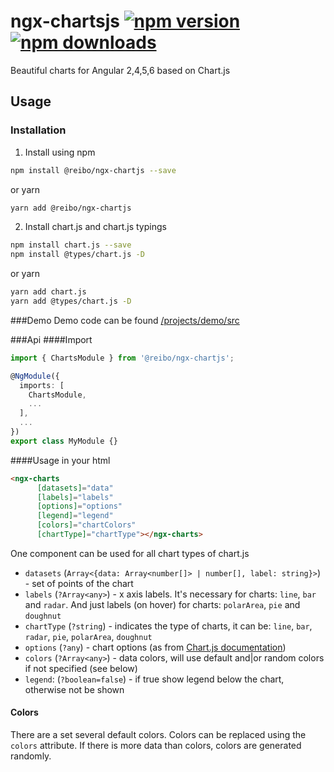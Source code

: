 # ngx-chartsjs [![npm version](https://badge.fury.io/js/%40reibo%2Fngx-chartjs.svg)](https://badge.fury.io/js/%40reibo%2Fngx-chartjs) [![npm downloads](https://img.shields.io/npm/dm/@reibo/ngx-chartjs.svg)](https://npmjs.org/@reibo/ngx-chartjs) 
Beautiful charts for Angular 2,4,5,6 based on Chart.js

## Usage
### Installation
1. Install using npm
```bash
npm install @reibo/ngx-chartjs --save
```
or yarn
```bash
yarn add @reibo/ngx-chartjs
```
2. Install chart.js and chart.js typings
```bash
npm install chart.js --save
npm install @types/chart.js -D
```
or yarn
```bash
yarn add chart.js 
yarn add @types/chart.js -D
```
###Demo
Demo code can be found [/projects/demo/src](projects/demo/src)  

###Api
####Import
```typescript
import { ChartsModule } from '@reibo/ngx-chartjs';

@NgModule({
  imports: [
    ChartsModule,
    ...
  ],
  ...
})
export class MyModule {}

```
####Usage in your html
```html
<ngx-charts
      [datasets]="data"
      [labels]="labels"
      [options]="options"
      [legend]="legend"
      [colors]="chartColors"
      [chartType]="chartType"></ngx-charts>
```
One component can be used for all chart types of chart.js
- `datasets` (`Array<{data: Array<number[]> | number[], label: string}>`) - set of points of the chart
- `labels` (`?Array<any>`) - x axis labels. It's necessary for charts: `line`, `bar` and `radar`. And just labels (on hover) for charts: `polarArea`, `pie` and `doughnut`
- `chartType` (`?string`) - indicates the type of charts, it can be: `line`, `bar`, `radar`, `pie`, `polarArea`, `doughnut`
- `options` (`?any`) - chart options (as from [Chart.js documentation](http://www.chartjs.org/docs/))
- `colors` (`?Array<any>`) - data colors, will use default and|or random colors if not specified (see below)
- `legend`: (`?boolean=false`) - if true show legend below the chart, otherwise not be shown


#### Colors

There are a set several default colors. Colors can be replaced using the `colors` attribute. If there is more data than colors, colors are generated randomly.

